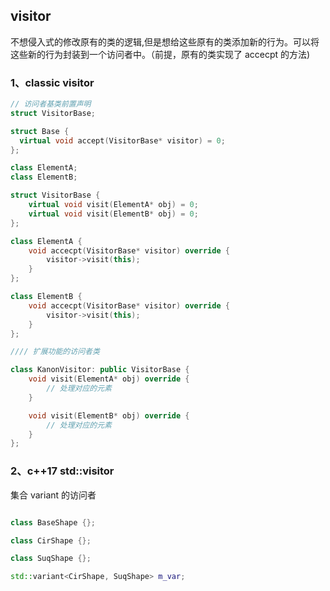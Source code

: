 ## visitor
不想侵入式的修改原有的类的逻辑,但是想给这些原有的类添加新的行为。可以将这些新的行为封装到一个访问者中。（前提，原有的类实现了 accecpt 的方法)

### 1、classic visitor

```c++
// 访问者基类前置声明
struct VisitorBase;

struct Base {
  virtual void accept(VisitorBase* visitor) = 0;
};

class ElementA;
class ElementB;

struct VisitorBase {
    virtual void visit(ElementA* obj) = 0;
    virtual void visit(ElementB* obj) = 0;
};

class ElementA {
    void accecpt(VisitorBase* visitor) override {
        visitor->visit(this);
    }
};

class ElementB {
    void accecpt(VisitorBase* visitor) override {
        visitor->visit(this);
    }
};

//// 扩展功能的访问者类

class KanonVisitor: public VisitorBase {
    void visit(ElementA* obj) override {
        // 处理对应的元素
    }

    void visit(ElementB* obj) override {
        // 处理对应的元素
    }
};
```

### 2、c++17 std::visitor
集合 variant 的访问者

```c++

class BaseShape {};

class CirShape {};

class SuqShape {};

std::variant<CirShape, SuqShape> m_var;


```


